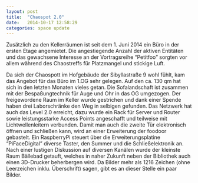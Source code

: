 ```yaml
---
layout: post
title:  "Chaospot 2.0"
date:   2014-10-17 12:58:29
categories: space update
---
```

Zusätzlich zu den Kellerräumen ist seit dem 1. Juni 2014 ein Büro in der ersten Etage angemietet. Die angestiegende Anzahl der aktiven Entitäten und das gewachsene Interesse an der Vortragsreihe “Petitfoo” sorgten vor allem während des Chaostreffs für Platzmangel und stickige Luft.

Da sich der Chaospott im Hofgebäude der Sibyllastraße 9 wohl fühlt, kam das Angebot für das Büro im 1.OG sehr gelegen. Auf den ca. 130 qm hat sich in den letzten Monaten vieles getan. Die Sofalandschaft ist zusammen mit der Bespaßungtechnik für Auge und Ohr in das OG umgezogen. Der freigewordene Raum im Keller wurde gestrichen und dank einer Spende haben drei Laborschränke den Weg in selbigen gefunden. Das Netzwerk hat auch das Level 2.0 erreicht, dazu wurde ein Rack für Server und Router sowie leistungsstarke Access Points angeschafft und teilweise mit Lichtwellenleitern verbunden. Damit man auch die zweite Tür elektronisch öffnen und schließen kann, wird an einer Erweiterung der foodoor gebastelt. Ein RaspberryPi steuert über die Erweiterungsplatine “PiFaceDigital” diverse Taster, den Summer und die Schließelektronik an. Nach einer lustigen Diskussion auf diversen Kanälen wurde der kleinste Raum Bällebad getauft, welches in naher Zukunft neben der Bibliothek auch einen 3D-Drucker beherbergen wird. Da Bilder mehr als 1216 Zeichen (ohne Leerzeichen inklu. Überschrift) sagen, gibt es an dieser Stelle ein paar Bilder.
